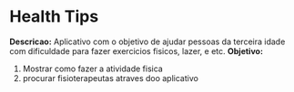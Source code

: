 # Health Tips 
**Descricao:**
Aplicativo com o objetivo de ajudar pessoas da terceira idade com dificuldade para fazer exercicios fisicos, lazer, e etc.
**Objetivo:**
1. Mostrar como fazer a atividade fisica
2. procurar fisioterapeutas atraves doo aplicativo
